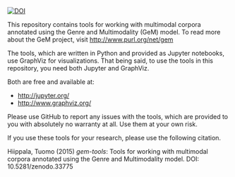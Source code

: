 [![DOI](https://zenodo.org/badge/18841/thiippal/gem-tools.svg)](https://zenodo.org/badge/latestdoi/18841/thiippal/gem-tools)

This repository contains tools for working with multimodal corpora annotated using the Genre and Multimodality (GeM) model. To read more about the GeM project, visit http://www.purl.org/net/gem

The tools, which are written in Python and provided as Jupyter notebooks, use GraphViz for visualizations. That being said, to use the tools in this repository, you need both Jupyter and GraphViz.

Both are free and available at: 

- http://jupyter.org/
- http://www.graphviz.org/

Please use GitHub to report any issues with the tools, which are provided to you with absolutely no warranty at all. Use them at your own risk.

If you use these tools for your research, please use the following citation.

Hiippala, Tuomo (2015) <i>gem-tools</i>: Tools for working with multimodal corpora annotated using the Genre and Multimodality model. DOI: 10.5281/zenodo.33775
